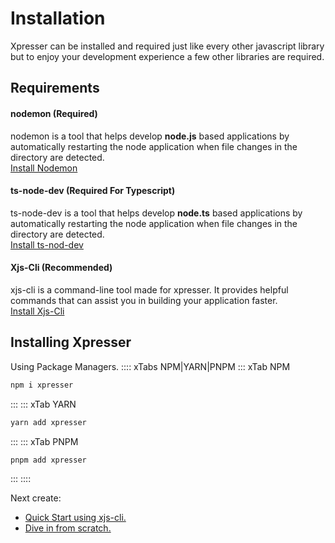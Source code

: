 # Installation
Xpresser can be installed and required just like every other javascript library but to enjoy your development experience a few other libraries are required.
## Requirements

#### nodemon (Required)
nodemon is a tool that helps develop **node.js** based applications by automatically restarting the node application when file changes in the directory are detected. 
<br>[Install Nodemon](https://www.npmjs.com/package/nodemon)

#### ts-node-dev **(Required For Typescript)**
ts-node-dev is a tool that helps develop **node.ts** based applications by automatically restarting the node application when file changes in the directory are detected. 
<br>[Install ts-nod-dev](https://www.npmjs.com/package/ts-node-dev)

#### Xjs-Cli (Recommended)
xjs-cli is a command-line tool made for xpresser. It provides helpful commands that can assist you in building your application faster.
<br>[Install Xjs-Cli](./xjs-cli.md)

## Installing Xpresser
Using Package Managers.
:::: xTabs NPM|YARN|PNPM
::: xTab NPM
```sh
npm i xpresser
```
:::
::: xTab YARN
```sh
yarn add xpresser
```
:::
::: xTab PNPM
```sh
pnpm add xpresser
```
:::
::::

Next create: 


- [Quick Start using xjs-cli.](./getting-started.md)
- [Dive in from scratch.](./hello-world.md)
